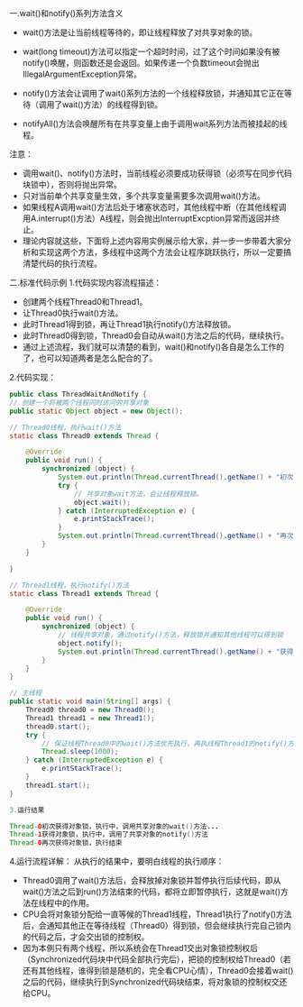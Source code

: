 一.wait()和notify()系列方法含义

- wait()方法是让当前线程等待的，即让线程释放了对共享对象的锁。

- wait(long timeout)方法可以指定一个超时时间，过了这个时间如果没有被notify()唤醒，则函数还是会返回。如果传递一个负数timeout会抛出IllegalArgumentException异常。

- notify()方法会让调用了wait()系列方法的一个线程释放锁，并通知其它正在等待（调用了wait()方法）的线程得到锁。


- notifyAll()方法会唤醒所有在共享变量上由于调用wait系列方法而被挂起的线程。


注意：

- 调用wait()、notify()方法时，当前线程必须要成功获得锁（必须写在同步代码块锁中），否则将抛出异常。
- 只对当前单个共享变量生效，多个共享变量需要多次调用wait()方法。
- 如果线程A调用wait()方法后处于堵塞状态时，其他线程中断（在其他线程调用A.interrupt()方法）A线程，则会抛出InterruptExcption异常而返回并终止。
- 理论内容就这些，下面将上述内容用实例展示给大家，并一步一步带着大家分析和实现这两个方法，多线程中这两个方法会让程序跳跃执行，所以一定要搞清楚代码的执行流程。

二.标准代码示例
1.代码实现内容流程描述：

- 创建两个线程Thread0和Thread1。
- 让Thread0执行wait()方法。
- 此时Thread1得到锁，再让Thread1执行notify()方法释放锁。
- 此时Thread0得到锁，Thread0会自动从wait()方法之后的代码，继续执行。
- 通过上述流程，我们就可以清楚的看到，wait()和notify()各自是怎么工作的了，也可以知道两者是怎么配合的了。

2.代码实现：

```java
public class ThreadWaitAndNotify {
// 创建一个将被两个线程同时访问的共享对象
public static Object object = new Object();

// Thread0线程，执行wait()方法
static class Thread0 extends Thread {

	@Override
	public void run() {
		synchronized (object) {
			System.out.println(Thread.currentThread().getName() + "初次获得对象锁，执行中，调用共享对象的wait()方法...");
			try {
				// 共享对象wait方法，会让线程释放锁。
				object.wait();
			} catch (InterruptedException e) {
				e.printStackTrace();
			}
			System.out.println(Thread.currentThread().getName() + "再次获得对象锁，执行结束");
		}
	}

}

// Thread1线程，执行notify()方法
static class Thread1 extends Thread {

	@Override
	public void run() {
		synchronized (object) {
			// 线程共享对象，通过notify()方法，释放锁并通知其他线程可以得到锁
			object.notify();
			System.out.println(Thread.currentThread().getName() + "获得对象锁，执行中，调用了共享对象的notify()方法");
		}
	}
}

// 主线程
public static void main(String[] args) {
	Thread0 thread0 = new Thread0();
	Thread1 thread1 = new Thread1();
	thread0.start();
	try {
		// 保证线程Thread0中的wait()方法优先执行，再执线程Thread1的notify()方法
		Thread.sleep(1000);
	} catch (InterruptedException e) {
		e.printStackTrace();
	}
	thread1.start();
}
```

```java
3.运行结果

Thread-0初次获得对象锁，执行中，调用共享对象的wait()方法...
Thread-1获得对象锁，执行中，调用了共享对象的notify()方法
Thread-0再次获得对象锁，执行结束
```

4.运行流程详解：
从执行的结果中，要明白线程的执行顺序：

- Thread0调用了wait()方法后，会释放掉对象锁并暂停执行后续代码，即从wait()方法之后到run()方法结束的代码，都将立即暂停执行，这就是wait()方法在线程中的作用。
- CPU会将对象锁分配给一直等候的Thread1线程，Thread1执行了notify()方法后，会通知其他正在等待线程（Thread0）得到锁，但会继续执行完自己锁内的代码之后，才会交出锁的控制权。
- 因为本例只有两个线程，所以系统会在Thread1交出对象锁控制权后（Synchronized代码块中代码全部执行完后），把锁的控制权给Thread0（若还有其他线程，谁得到锁是随机的，完全看CPU心情），Thread0会接着wait()之后的代码，继续执行到Synchronized代码块结束，将对象锁的控制权交还给CPU。